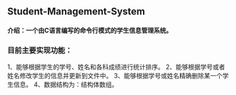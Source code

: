 ## Student-Management-System

#### 介绍：一个由C语言编写的命令行模式的学生信息管理系统。
### 目前主要实现功能：
1、能够根据学生的学号、姓名和各科成绩进行统计排序。
2、能够根据学号或者姓名修改学生的信息并更新到文件中。
3、能够根据学号或姓名精确删除某一个学生信息。
4、数据结构为：结构体数组。
